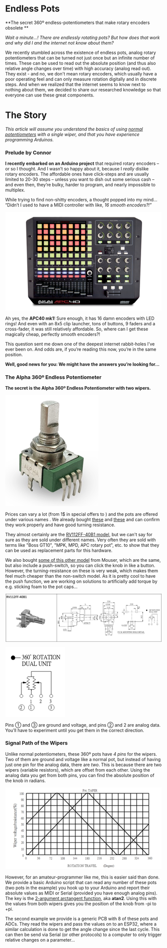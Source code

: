 # Endless Pots

**The secret 360º endless-potentiometers that  make rotary encoders obsolete **

*Wait a minute...! There are endlessly rotating pots? But how does that work and why did I and the internet not know about them?*

We recently stumbled across the existence of endless pots, analog rotary potentiometers that can be turned not just once but an infinite number of times. These can be used to read out the absolute position (and thus also relative angle changes over time) with high accuracy (analog read out).
They exist - and no, we don't mean rotary encoders, which usually have a poor operating feel and can only measure rotation digitally and in discrete steps. And when we realized that the internet seems to know next to nothing about them, we decided to share our researched knowledge so that everyone can use these great components.

# The Story

*This article will assume you understand the basics of using* [*normal potentiometers*](https://en.wikipedia.org/wiki/Potentiometer) *with a single wiper, and that you have experience programming Arduinos.*

### Prelude by Connor

**I recently embarked on an Arduino project** that required rotary encoders – or so I thought. And I wasn’t so happy about it, because I *really* dislike rotary encoders. The affordable ones have click-steps and are usually limited to 20-30 steps – unless you want to dish out some serious cash – and even then, they’re bulky, harder to program, and nearly impossible to multiplex. 

While trying to find non-shitty encoders, a thought popped into my mind… “Didn’t I used to have a MIDI controller with like, *16 smooth encoders?!”* 

![akai_apc40](img/akai_apc40.png)

Ah yes, the **APC40 mk1**! Sure enough, it has 16 damn encoders with LED rings! And even with an 8x5 clip launcher, tons of buttons, 9 faders and a cross-fader, it was still relatively affordable. So, where can I get these magically cheap, perfectly smooth encoders?!

This question sent me down one of the deepest internet rabbit-holes I’ve ever been on. And odds are, if you’re reading this now, you’re in the same position. 

**Well, good news for you: We might have the answers you’re looking for…** 

### The Alpha 360º Endless Potentiometer

**The secret is the Alpha 360º Endless Potentiometer with two wipers.** 



![RV112FF-40](img/RV112FF-40.jpg)

Prices can vary a lot (from 1$ in special offers to ) and the pots are offered under various names . We already bought [these](https://de.aliexpress.com/item/1005007005315736.html?spm=a2g0o.order_list.order_list_main.5.4b065c5fZVxfd8&gatewayAdapt=glo2deu) and [these](https://de.aliexpress.com/item/1005007005688361.html) and can confirm they work properly and have good turning resistance. 

They almost certainly are the [RV112FF-40B1 model](https://www.taiwanalpha.com/downloads?target=products&id=79), but we can't say for sure as they are sold under different names. Very often they are sold with terms like "Boss GT10", "MPK, MPD, APC rotary pot", etc. to show that they can be used as replacement parts for this hardware.

We also bought [some of this other model](https://www.taiwanalpha.com/downloads?target=products&id=93) from Mouser, which are the same, but also include a push-switch, so you can click the knob in like a button. However, the turning-resistance on these is very weak, which makes them feel much cheaper than the non-switch model. As it is pretty cool to have the push function, we are working on solutions to artificially add torque by e.g. sticking foam to the pot caps…

![Screenshot+2024-12-03+at+13.44.52](img/datasheet-dimensions.png)

![Screenshot+2024-12-03+at+13.45.08](img/schematic-symbol.png)

Pins ① and ③ are ground and voltage, and pins ② and 2 are analog data. You’ll have to experiment until you get them in the correct direction.

### Signal Path of the Wipers

Unlike normal potentiometers, these 360º pots have *4 pins* for the wipers. Two of them are ground and voltage like a normal pot, but instead of having just one pin for the analog data, there are *two*. This is because there are two wipers (variable resistors), which are offset from each other. Using the analog data you get from both pins, you can find the absolute position of the knob in radians. 

![signalpath](img/signalpath.jpg)

However, for an amateur-programmer like me, this is easier said than done. We provide a basic Arduino script that can read any number of these pots (two pots in the example) you hook up to your Arduino and report their absolute values as MIDI or Serial (provided you have enough analog pins). The key is the [2-argument arctangent function](https://en.wikipedia.org/wiki/Atan2), aka **atan2**. Using this with the values from both wipers gives you the position of the knob from -pi to +pi. 

The second example we provide is a generic PCB with 8 of these pots and ADCs. They read the wipers and pass the values on to an ESP32, where a similar calculation is done to get the angle change since the last cycle. This can then be send via Serial (or other protocols) to a computer to only trigger relative changes on a parameter...
